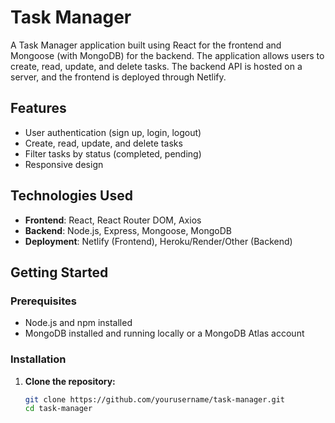 # Task Manager

A Task Manager application built using React for the frontend and Mongoose (with MongoDB) for the backend. The application allows users to create, read, update, and delete tasks. The backend API is hosted on a server, and the frontend is deployed through Netlify.

## Features

- User authentication (sign up, login, logout)
- Create, read, update, and delete tasks
- Filter tasks by status (completed, pending)
- Responsive design

## Technologies Used

- **Frontend**: React, React Router DOM, Axios
- **Backend**: Node.js, Express, Mongoose, MongoDB
- **Deployment**: Netlify (Frontend), Heroku/Render/Other (Backend)

## Getting Started

### Prerequisites

- Node.js and npm installed
- MongoDB installed and running locally or a MongoDB Atlas account

### Installation

1. **Clone the repository:**

   ```bash
   git clone https://github.com/yourusername/task-manager.git
   cd task-manager
